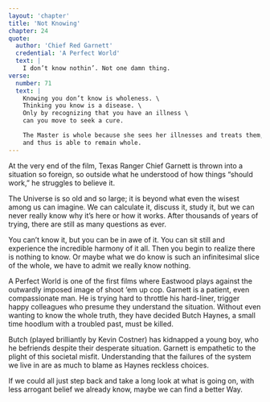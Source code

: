 ```yaml
---
layout: 'chapter'
title: 'Not Knowing'
chapter: 24
quote:
  author: 'Chief Red Garnett'
  credential: 'A Perfect World'
  text: |
    I don’t know nothin’. Not one damn thing.
verse:
  number: 71
  text: |
    Knowing you don’t know is wholeness. \
    Thinking you know is a disease. \
    Only by recognizing that you have an illness \
    can you move to seek a cure.

    The Master is whole because she sees her illnesses and treats them, \
    and thus is able to remain whole.
---
```


At the very end of the film,
Texas Ranger Chief Garnett is thrown into a situation so foreign,
so outside what he understood of how things “should work,”
he struggles to believe it.

The Universe is so old and so large;
it is beyond what even the wisest among us can imagine.
We can calculate it, discuss it, study it,
but we can never really know why it’s here or how it works.
After thousands of years of trying, there are still as many questions as ever.

You can’t know it, but you can be in awe of it.
You can sit still and experience the incredible harmony of it all.
Then you begin to realize there is nothing to know.
Or maybe what we do know is such an infinitesimal slice of the whole,
we have to admit we really know nothing.

A Perfect World is one of the first films where Eastwood plays against
the outwardly imposed image of shoot ‘em up cop.
Garnett is a patient, even compassionate man.
He is trying hard to throttle his hard-liner,
trigger happy colleagues who presume they understand the situation.
Without even wanting to know the whole truth, they have decided Butch Haynes,
a small time hoodlum with a troubled past, must be killed.

Butch (played brilliantly by Kevin Costner) has kidnapped a young boy,
who he befriends despite their desperate situation.
Garnett is empathetic to the plight of this societal misfit.
Understanding that the failures of the system we live
in are as much to blame as Haynes reckless choices.

If we could all just step back and take a long look at what is going on,
with less arrogant belief we already know, maybe we can find a better Way.
